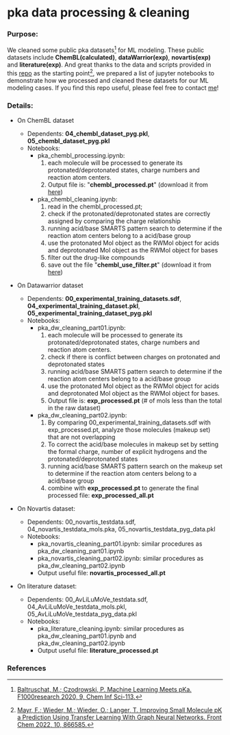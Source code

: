 # pka data processing & cleaning

### Purpose:    
We cleaned some public pka datasets[^1] for ML modeling. These public datasets include **ChemBL(calculated)**, **dataWarrior(exp)**, **novartis(exp)** and **literature(exp)**. And great thanks to the data and scripts provided in this [repo](https://github.com/wiederm/pkasolver-data) as the starting point[^2], we prepared a list of jupyter notebooks to demonstrate how we processed and cleaned these datasets for our ML modeling cases. If you find this repo useful, please feel free to contact [me](https://www.linkedin.com/in/ddzhang/)!        

### Details:   
- On ChemBL dataset  
    - Dependents: **04_chembl_dataset_pyg.pkl**, **05_chembl_dataset_pyg.pkl**        
    - Notebooks:   
        - pka_chembl_processing.ipynb:     
            1. each molecule will be processed to generate its protonated/deprotonated states, charge numbers and reaction atom centers.     
            2. Output file is: "**chembl_processed.pt**" (download it from [here](https://drive.google.com/file/d/1KEgGI3vjSETPEPsqbm4YkjlTxvkkySEV/view?usp=drive_link))   
        - pka_chembl_cleaning.ipynb: 
            1. read in the chembl_processed.pt;    
            2. check if the protonated/deprotonated states are correctly assigned by comparing the charge relationship    
            3. running acid/base SMARTS pattern search to determine if the reaction atom centers belong to a acid/base group      
            4. use the protonated Mol object as the RWMol object for acids and deprotonated Mol object as the RWMol object for bases     
            5. filter out the drug-like compounds    
            6. save out the file "**chembl_use_filter.pt**" (download it from [here](https://drive.google.com/file/d/1ZUU2r6VVAPUais_dkfnqJJlr7sh8HyOo/view?usp=drive_link))    

- On Datawarrior dataset
    - Dependents: **00_experimental_training_datasets.sdf**,  **04_experimental_training_dataset.pkl**, **05_experimental_training_dataset_pyg.pkl**        
    - Notebooks:   
        - pka_dw_cleaning_part01.ipynb:    
            1. each molecule will be processed to generate its protonated/deprotonated states, charge numbers and reaction atom centers.    
            2. check if there is conflict between charges on protonated and deprotonated states
            3. running acid/base SMARTS pattern search to determine if the reaction atom centers belong to a acid/base group     
            4. use the protonated Mol object as the RWMol object for acids and deprotonated Mol object as the RWMol object for bases.    
            5. Output file is: **exp_processed.pt** (# of mols less than the total in the raw dataset)
        - pka_dw_cleaning_part02.ipynb:    
            1. By comparing 00_experimental_training_datasets.sdf with exp_processed.pt, analyze those molecules (makeup set) that are not overlapping   
            2. To correct the acid/base molecules in makeup set by setting the formal charge, number of explicit hydrogens and the protonated/deprotonated states    
            3. running acid/base SMARTS pattern search on the makeup set to determine if the reaction atom centers belong to a acid/base group     
            4. combine with **exp_processed.pt** to generate the final processed file: **exp_processed_all.pt**    

- On Novartis dataset:   
    - Dependents: 00_novartis_testdata.sdf, 04_novartis_testdata_mols.pka, 05_novartis_testdata_pyg_data.pkl   
    - Notebooks:   
        - pka_novartis_cleaning_part01.ipynb: similar procedures as pka_dw_cleaning_part01.ipynb   
        - pka_novartis_cleaning_part02.ipynb: similar procedures as pka_dw_cleaning_part02.ipynb
        - Output useful file: **novartis_processed_all.pt**    

- On literature dataset:   
    - Dependents: 00_AvLiLuMoVe_testdata.sdf, 04_AvLiLuMoVe_testdata_mols.pkl, 05_AvLiLuMoVe_testdata_pyg_data.pkl   
    - Notebooks:   
        - pka_literature_cleaning.ipynb: similar procedures as pka_dw_cleaning_part01.ipynb and pka_dw_cleaning_part02.ipynb   
        - Output useful file: **literature_processed.pt**    


### References
[^1]: [Baltruschat, M.; Czodrowski, P. Machine Learning Meets pKa. F1000research 2020, 9, Chem Inf Sci-113.](https://doi.org/10.12688/f1000research.22090.2)    
[^2]: [Mayr, F.; Wieder, M.; Wieder, O.; Langer, T. Improving Small Molecule pK a Prediction Using Transfer Learning With Graph Neural Networks. Front Chem 2022, 10, 866585.](https://doi.org/10.3389/fchem.2022.866585)

